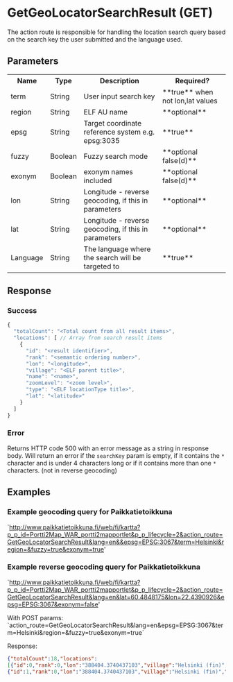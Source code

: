 # GetGeoLocatorSearchResult (GET)
The action route is responsible for handling the location search query based on the search key the user submitted and the language used.

## Parameters
<table>
  <tr>
    <th>Name</th>
    <th>Type</th>
    <th>Description</th>
    <th>Required?</th>
  </tr>
  <tr>
    <td>term</td>
    <td>String</td>
    <td>User input search key</td>
    <td>**true** when not lon,lat values</td>
  </tr>
  <tr>
      <td>region</td>
      <td>String</td>
      <td>ELF AU name</td>
      <td>**optional**</td>
  </tr>
  <tr>
        <td>epsg</td>
        <td>String</td>
        <td>Target coordinate reference system e.g. epsg:3035</td>
        <td>**true**</td>
  </tr>
  <tr>
        <td>fuzzy</td>
        <td>Boolean</td>
        <td>Fuzzy search mode</td>
        <td>**optional false(d)**</td>
  </tr>
  <tr>
        <td>exonym</td>
        <td>Boolean</td>
        <td>exonym names included</td>
        <td>**optional false(d)**</td>
  </tr>
  <tr>
        <td>lon</td>
        <td>String</td>
        <td>Longitude - reverse geocoding, if this in parameters</td>
        <td>**optional**</td>
  </tr>
  <tr>
        <td>lat</td>
        <td>String</td>
        <td>Longitude - reverse geocoding, if this in parameters</td>
        <td>**optional**</td>
  </tr>
    <td>Language</td>
    <td>String</td>
    <td>The language where the search will be targeted to</td>
    <td>**true**</td>
  </tr>
</table>

## Response

### Success
```javascript
{
  "totalCount": "<Total count from all result items>",
  "locations": [ // Array from search result items
    {
      "id": "<result identifier>",
      "rank": "<semantic ordering number>",
      "lon": "<longitude>",
      "village": "<ELF parent title>",
      "name": "<name>",
      "zoomLevel": "<zoom level>",
      "type": "<ELF locationType title>",
      "lat": "<latitude>"
    }
  ]
}
```

### Error
Returns HTTP code 500 with an error message as a string in response body.
Will return an error if the `searchKey` param is empty, if it contains the `*` character and is under 4 characters long or if it contains more than one `*` characters.
(not in reverse geocoding)

## Examples

### Example geocoding query for Paikkatietoikkuna
`http://www.paikkatietoikkuna.fi/web/fi/kartta?p_p_id=Portti2Map_WAR_portti2mapportlet&p_p_lifecycle=2&action_route=GetGeoLocatorSearchResult&lang=en&&epsg=EPSG:3067&term=Helsinki&region=&fuzzy=true&exonym=true'

### Example reverse geocoding query for Paikkatietoikkuna
`http://www.paikkatietoikkuna.fi/web/fi/kartta?p_p_id=Portti2Map_WAR_portti2mapportlet&p_p_lifecycle=2&action_route=GetGeoLocatorSearchResult&lang=en&lat=60.4848175&lon=22.4390926&epsg=EPSG:3067&exonym=false'

With POST params:
`action_route=GetGeoLocatorSearchResult&lang=en&epsg=EPSG:3067&term=Helsinki&region=&fuzzy=true&exonym=true´

Response:

```json
{"totalCount":18,"locations":
[{"id":0,"rank":0,"lon":"388404.3740437103","village":"Helsinki (fin)","name":"Els&iacute;nki","type":"variant","lat":"6671584.128010677"},
{"id":1,"rank":0,"lon":"388404.3740437103","village":"Helsinki (fin)","name":"Helsingfors","type":"variant","lat":"6671584.128010677"},...}
```

